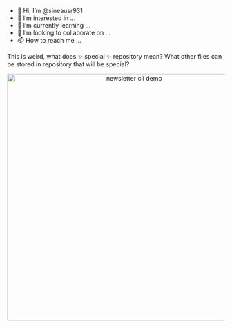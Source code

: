 - 👋 Hi, I’m @sineausr931
- 👀 I’m interested in ...
- 🌱 I’m currently learning ...
- 💞️ I’m looking to collaborate on ...
- 📫 How to reach me ...

<!---
sineausr931/sineausr931 is a ✨ special ✨ repository because its `README.md` (this file) appears on your GitHub profile.
You can click the Preview link to take a look at your changes.
--->

This is weird, what does ✨ special ✨ repository mean?  What other files can be stored in repository that will be special? 

<p align="center">
  <img src="https://raw.githubusercontent.com/sineausr931/sineausr931/main/aqua-4.svg?sanitize=true" width="572" alt="newsletter cli demo">
</p>

